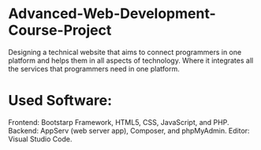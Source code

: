 # Advanced-Web-Development-Course-Project

Designing a technical website that aims to connect programmers in one platform and helps them in all aspects of technology.
Where it integrates all the services that programmers need in one platform.

# Used Software:
Frontend: Bootstarp Framework, HTML5, CSS, JavaScript, and PHP.
Backend: AppServ (web server app), Composer, and phpMyAdmin.
Editor: Visual Studio Code.
